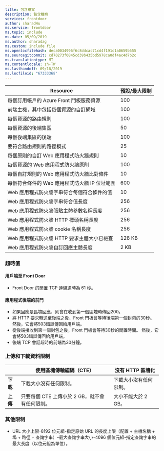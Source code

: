 ```yaml
---
title: 包含檔案
description: 包含檔案
services: frontdoor
author: sharad4u
ms.service: frontdoor
ms.topic: include
ms.date: 05/09/2019
ms.author: sharadag
ms.custom: include file
ms.openlocfilehash: deca0034996f6c8ddcac71cd4f191c1a0659b655
ms.sourcegitcommit: cd70273f0845cd39b435bd5978ca0df4ac4d7b2c
ms.translationtype: MT
ms.contentlocale: zh-TW
ms.lasthandoff: 09/18/2019
ms.locfileid: "67333368"
---
```

| Resource | 預設/最大限制 |
| --- | --- |
| 每個訂用帳戶的 Azure Front 門板服務資源 | 100 |
| 前端主機，其中包括每個資源的自訂網域 | 100 |
| 每個資源的路由規則 | 100 |
| 每個資源的後端集區 | 50 |
| 每個後端集區的後端 | 100 |
| 要符合路由規則的路徑模式 | 25 |
| 每個原則的自訂 Web 應用程式防火牆規則 | 10 |
| 每個資源的 Web 應用程式防火牆原則 | 100 |
| 每個自訂規則的 Web 應用程式防火牆比對條件 | 10 |
| 每個符合條件的 Web 應用程式防火牆 IP 位址範圍 | 600 |
| Web 應用程式防火牆字串符合每個符合條件的值 | 10 |
| Web 應用程式防火牆字串符合值長度 | 256 |
| Web 應用程式防火牆張貼主體參數名稱長度 | 256 |
| Web 應用程式防火牆 HTTP 標頭名稱長度 | 256 |
| Web 應用程式防火牆 cookie 名稱長度 | 256 |
| Web 應用程式防火牆 HTTP 要求主體大小已檢查 | 128 KB |
| Web 應用程式防火牆自訂回應主體長度 | 2 KB |

### <a name="timeout-values"></a>超時值
#### <a name="client-to-front-door"></a>用戶端至 Front Door
- Front Door 的閒置 TCP 連線逾時為 61 秒。

#### <a name="front-door-to-application-back-end"></a>應用程式後端的前門
- 如果回應是區塊回應，則會在收到第一個區塊時傳回200。
- 將 HTTP 要求轉送至後端之後，Front 門板會等待後端第一個封包的30秒。 然後，它會將503錯誤傳回給用戶端。
- 從後端接收到第一個封包之後，Front 門板會等待30秒的閒置時間。 然後，它會將503錯誤傳回給用戶端。
- 後端 TCP 會話超時的前端為30分鐘。

### <a name="upload-and-download-data-limit"></a>上傳和下載資料限制

|  | 使用區塊傳輸編碼（CTE） | 沒有 HTTP 區塊化 |
| ---- | ------- | ------- |
| **下載** | 下載大小沒有任何限制。 | 下載大小沒有任何限制。 |
| **上傳** |  只要每個 CTE 上傳小於 2 GB，就不會有任何限制。 | 大小不能大於 2 GB。 |

### <a name="other-limits"></a>其他限制
- URL 大小上限-8192 位元組-指定原始 URL 的長度上限（配置 + 主機名稱 + 埠 + 路徑 + 查詢字串）-最大查詢字串大小-4096 個位元組-指定查詢字串的最大長度（以位元組為單位）。